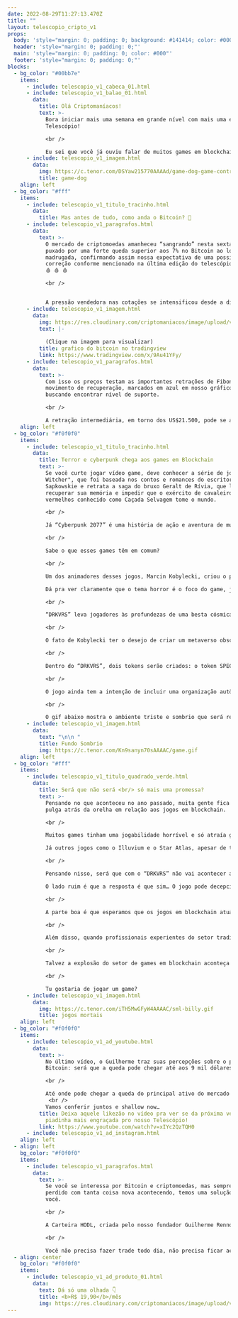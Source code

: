 ```yaml
---
date: 2022-08-29T11:27:13.470Z
title: ""
layout: telescopio_cripto_v1
props:
  body: 'style="margin: 0; padding: 0; background: #141414; color: #000"'
  header: 'style="margin: 0; padding: 0;"'
  main: 'style="margin: 0; padding: 0; color: #000"'
  footer: 'style="margin: 0; padding: 0;"'
blocks:
  - bg_color: "#00bb7e"
    items:
      - include: telescopio_v1_cabeca_01.html
      - include: telescopio_v1_balao_01.html
        data:
          title: Olá Criptomaníacos!
          text: >-
            Bora iniciar mais uma semana em grande nível com mais uma edição do
            Telescópio!

            <br />

            Eu sei que você já ouviu falar de muitos games em blockchain, mas quem sabe esse que vou te mostrar não se torne um marco do setor?
      - include: telescopio_v1_imagem.html
        data:
          img: https://c.tenor.com/DSYaw215770AAAAd/game-dog-game-controller.gif
          title: game-dog
    align: left
  - bg_color: "#fff"
    items:
      - include: telescopio_v1_titulo_tracinho.html
        data:
          title: Mas antes de tudo, como anda o Bitcoin? 🤔
      - include: telescopio_v1_paragrafos.html
        data:
          text: >-
            O mercado de criptomoedas amanheceu “sangrando” nesta sexta-feira,
            puxado por uma forte queda superior aos 7% no Bitcoin ao longo da
            madrugada, confirmando assim nossa expectativa de uma possível
            correção conforme mencionado na última edição do telescópio cripto.
            🩸 🩸 🩸

            <br />


            A pressão vendedora nas cotações se intensificou desde a divulgação da ata do FED no meio da semana, deixando seus próximos movimentos em aberto a depender dos indicadores econômicos, mas assumindo que os juros devem permanecer restringindo a atividade econômica por mais tempo.
      - include: telescopio_v1_imagem.html
        data:
          img: https://res.cloudinary.com/criptomaniacos/image/upload/v1661372123/telescopio/2022-08/grafico-tv-2022-08-19_o71oad.png
          text: |-
            
            (Clique na imagem para visualizar)
          title: grafico do bitcoin no tradingview
          link: https://www.tradingview.com/x/9Au41YFy/
      - include: telescopio_v1_paragrafos.html
        data:
          text: >-
            Com isso os preços testam as importantes retrações de Fibonacci do
            movimento de recuperação, marcados em azul em nosso gráfico,
            buscando encontrar nível de suporte.

            <br />

            A retração intermediária, em torno dos US$21.500, pode se apresentar como uma janela de oportunidade para se posicionar no ativo no curto prazo. Porém é importante ainda ter em mente que pressões negativas podem perdurar para as próximas semanas à medida que o pessimismo com a atividade econômica segue no radar dos investidores.
    align: left
  - bg_color: "#f0f0f0"
    items:
      - include: telescopio_v1_titulo_tracinho.html
        data:
          title: Terror e cyberpunk chega aos games em Blockchain
          text: >-
            Se você curte jogar vídeo game, deve conhecer a série de jogos “The
            Witcher", que foi baseada nos contos e romances do escritor Andrzej
            Sapkowskie e retrata a saga do bruxo Geralt de Rívia, que luta para
            recuperar sua memória e impedir que o exército de cavaleiros
            vermelhos conhecido como Caçada Selvagem tome o mundo. 

            <br />

            Já “Cyberpunk 2077” é uma história de ação e aventura de mundo aberto ambientada em Night City, uma megalópole obcecada por poder, glamour e bio modificações.

            <br />

            Sabe o que esses games têm em comum? 

            <br />

            Um dos animadores desses jogos, Marcin Kobylecki, criou o projeto "DRKVRS", que visa trazer o toque do seu trabalho para os jogos em blockchain. 

            Dá pra ver claramente que o tema horror é o foco do game, já que o seu nome é a palavra "darkverse" (junção de metaverso com escuridão), sem vogais.

            <br />

            “DRKVRS” leva jogadores às profundezas de uma besta cósmica e ancestral chamada Leviathan, num ambiente onde jogadores interagem entre si, avançando na história e tomando escolhas morais e complexas.

            <br />

            O fato de Kobylecki ter o desejo de criar um metaverso obscuro baseado em franquias de games de sucesso pode ser uma boa abordagem. Se muitos - ou quase todos - jogos no modelo “Play-to-earn” não se sustentaram, é porque eles não conseguiram furar a bolha dos investidores cripto, não agradando aos gamers regulares.

            <br />

            Dentro do “DRKVRS”, dois tokens serão criados: o token SPECK, e a moeda do jogo que se chamará God’s Blood. A rede utilizada para o ecossistema será a Aleph Zero, uma blockchain pública com validação Proof-of-Stake que visa aprimorar a privacidade e validação de transação instantânea.

            <br />

            O jogo ainda tem a intenção de incluir uma organização autônoma descentralizada (ou DAO) para a governança do projeto. Ainda não existem datas para lançamentos e todo o projeto está em fase inicial.

            <br />

            O gif abaixo mostra o ambiente triste e sombrio que será retratado em “DRKVRS”
      - include: telescopio_v1_imagem.html
        data:
          text: "\n\n "
          title: Fundo Sombrio
          img: https://c.tenor.com/Kn9sanyn70sAAAAC/game.gif
    align: left
  - bg_color: "#fff"
    items:
      - include: telescopio_v1_titulo_quadrado_verde.html
        data:
          title: Será que não será <br/> só mais uma promessa?
          text: >-
            Pensando no que aconteceu no ano passado, muita gente fica com a
            pulga atrás da orelha em relação aos jogos em blockchain. 

            <br />

            Muitos games tinham uma jogabilidade horrível e só atraía gente que queria ganhar dinheiro rápido e fácil (sem se importar com o jogo em si).

            Já outros jogos como o Illuvium e o Star Atlas, apesar de terem visuais de cair o queixo, ainda não conseguiram entregar um jogo completo. Isso pode ainda levar um loooongo tempo!

            <br />

            Pensando nisso, será que com o “DRKVRS” não vai acontecer a mesma coisa? 

            O lado ruim é que a resposta é que sim… O jogo pode decepcionar ou levar mais tempo do que o viável para ficar pronto.

            <br />

            A parte boa é que esperamos que os jogos em blockchain atuais possam ter aprendido com os erros e acertos dos pioneiros deste setor.

            <br />

            Além disso, quando profissionais experientes do setor tradicional de games de sucesso se voltam para a blockchain, eles tendem a construir títulos que agradem aos gamers regulares, e não somente aos investidores de criptomoedas.

            <br />

            Talvez a explosão do setor de games em blockchain aconteça realmente quando as franquias tradicionais resolverem aderir NFTs e tecnologias abertas em suas produções. Mesmo sendo algo difícil de rolar, quem sabe iniciativas como do “DRKVRS” não ajudem a promover essa integração?

            <br />

            Tu gostaria de jogar um game?
      - include: telescopio_v1_imagem.html
        data:
          img: https://c.tenor.com/iTH5MwGFyW4AAAAC/sml-billy.gif
          title: jogos mortais
    align: left
  - bg_color: "#f0f0f0"
    items:
      - include: telescopio_v1_ad_youtube.html
        data:
          text: >-
            No último vídeo, o Guilherme traz suas percepções sobre o preço do
            Bitcoin: será que a queda pode chegar até aos 9 mil dólares?!?!

            <br />

            Até onde pode chegar a queda do principal ativo do mercado cripto?
             <br />
            Vamos conferir juntos e shallow now…
          title: Deixa aquele likezão no vídeo pra ver se da próxima vez eu consigo uma
            piadinha mais engraçada pro nosso Telescópio!
          link: https://www.youtube.com/watch?v=xIYc2QzTQH0
      - include: telescopio_v1_ad_instagram.html
    align: left
  - align: left
    bg_color: "#f0f0f0"
    items:
      - include: telescopio_v1_paragrafos.html
        data:
          text: >-
            Se você se interessa por Bitcoin e criptomoedas, mas sempre ficou
            perdido com tanta coisa nova acontecendo, temos uma solução pra
            você.

            <br />

            A Carteira HODL, criada pelo nosso fundador Guilherme Rennó, é uma carteira de criptomoedas com foco na acumulação de Bitcoins para o longo prazo.

            <br />

            Você não precisa fazer trade todo dia, não precisa ficar acompanhando preço… Tudo o que precisa é rebalancear a carteira periodicamente.
  - align: center
    bg_color: "#f0f0f0"
    items:
      - include: telescopio_v1_ad_produto_01.html
        data:
          text: Dá só uma olhada 👇
          title: <b>R$ 19,90</b>/mês
          img: https://res.cloudinary.com/criptomaniacos/image/upload/v1661372975/telescopio/produtos/logo_carteira_hodl_mhzjq6.png
---
```

